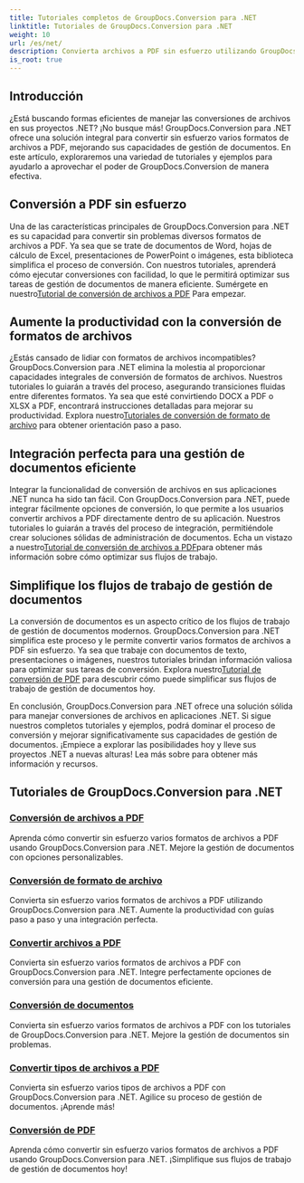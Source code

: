 ```yaml
---
title: Tutoriales completos de GroupDocs.Conversion para .NET
linktitle: Tutoriales de GroupDocs.Conversion para .NET
weight: 10
url: /es/net/
description: Convierta archivos a PDF sin esfuerzo utilizando GroupDocs.Conversion para .NET. Optimice la gestión de documentos con opciones personalizables. #Conversión de documentos de grupo
is_root: true
---
```


## Introducción

¿Está buscando formas eficientes de manejar las conversiones de archivos en sus proyectos .NET? ¡No busque más! GroupDocs.Conversion para .NET ofrece una solución integral para convertir sin esfuerzo varios formatos de archivos a PDF, mejorando sus capacidades de gestión de documentos. En este artículo, exploraremos una variedad de tutoriales y ejemplos para ayudarlo a aprovechar el poder de GroupDocs.Conversion de manera efectiva.

## Conversión a PDF sin esfuerzo

 Una de las características principales de GroupDocs.Conversion para .NET es su capacidad para convertir sin problemas diversos formatos de archivos a PDF. Ya sea que se trate de documentos de Word, hojas de cálculo de Excel, presentaciones de PowerPoint o imágenes, esta biblioteca simplifica el proceso de conversión. Con nuestros tutoriales, aprenderá cómo ejecutar conversiones con facilidad, lo que le permitirá optimizar sus tareas de gestión de documentos de manera eficiente. Sumérgete en nuestro[Tutorial de conversión de archivos a PDF](./file-conversion-to-pdf/) Para empezar.

## Aumente la productividad con la conversión de formatos de archivos

¿Estás cansado de lidiar con formatos de archivos incompatibles? GroupDocs.Conversion para .NET elimina la molestia al proporcionar capacidades integrales de conversión de formatos de archivos. Nuestros tutoriales lo guiarán a través del proceso, asegurando transiciones fluidas entre diferentes formatos. Ya sea que esté convirtiendo DOCX a PDF o XLSX a PDF, encontrará instrucciones detalladas para mejorar su productividad. Explora nuestro[Tutoriales de conversión de formato de archivo](./file-format-conversion-tutorials/) para obtener orientación paso a paso.

## Integración perfecta para una gestión de documentos eficiente

 Integrar la funcionalidad de conversión de archivos en sus aplicaciones .NET nunca ha sido tan fácil. Con GroupDocs.Conversion para .NET, puede integrar fácilmente opciones de conversión, lo que permite a los usuarios convertir archivos a PDF directamente dentro de su aplicación. Nuestros tutoriales lo guiarán a través del proceso de integración, permitiéndole crear soluciones sólidas de administración de documentos. Echa un vistazo a nuestro[Tutorial de conversión de archivos a PDF](./convert-files-to-pdf/)para obtener más información sobre cómo optimizar sus flujos de trabajo.

## Simplifique los flujos de trabajo de gestión de documentos

 La conversión de documentos es un aspecto crítico de los flujos de trabajo de gestión de documentos modernos. GroupDocs.Conversion para .NET simplifica este proceso y le permite convertir varios formatos de archivos a PDF sin esfuerzo. Ya sea que trabaje con documentos de texto, presentaciones o imágenes, nuestros tutoriales brindan información valiosa para optimizar sus tareas de conversión. Explora nuestro[Tutorial de conversión de PDF](./pdf-conversion/) para descubrir cómo puede simplificar sus flujos de trabajo de gestión de documentos hoy.

En conclusión, GroupDocs.Conversion para .NET ofrece una solución sólida para manejar conversiones de archivos en aplicaciones .NET. Si sigue nuestros completos tutoriales y ejemplos, podrá dominar el proceso de conversión y mejorar significativamente sus capacidades de gestión de documentos. ¡Empiece a explorar las posibilidades hoy y lleve sus proyectos .NET a nuevas alturas! Lea más sobre para obtener más información y recursos.
## Tutoriales de GroupDocs.Conversion para .NET
### [Conversión de archivos a PDF](./file-conversion-to-pdf/)
Aprenda cómo convertir sin esfuerzo varios formatos de archivos a PDF usando GroupDocs.Conversion para .NET. Mejore la gestión de documentos con opciones personalizables.
### [Conversión de formato de archivo](./file-format-conversion-tutorials/)
Convierta sin esfuerzo varios formatos de archivos a PDF utilizando GroupDocs.Conversion para .NET. Aumente la productividad con guías paso a paso y una integración perfecta.
### [Convertir archivos a PDF](./convert-files-to-pdf/)
Convierta sin esfuerzo varios formatos de archivos a PDF con GroupDocs.Conversion para .NET. Integre perfectamente opciones de conversión para una gestión de documentos eficiente.
### [Conversión de documentos](./document-conversion/)
Convierta sin esfuerzo varios formatos de archivos a PDF con los tutoriales de GroupDocs.Conversion para .NET. Mejore la gestión de documentos sin problemas.
### [Convertir tipos de archivos a PDF](./converting-file-types-to-pdf/)
Convierta sin esfuerzo varios tipos de archivos a PDF con GroupDocs.Conversion para .NET. Agilice su proceso de gestión de documentos. ¡Aprende más!
### [Conversión de PDF](./pdf-conversion/)
Aprenda cómo convertir sin esfuerzo varios formatos de archivos a PDF usando GroupDocs.Conversion para .NET. ¡Simplifique sus flujos de trabajo de gestión de documentos hoy!